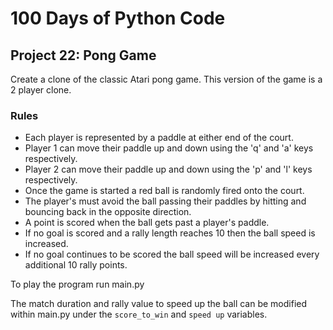 # 100 Days of Python Code

## Project 22: Pong Game

Create a clone of the classic Atari pong game.
This version of the game is a 2 player clone.

### Rules

* Each player is represented by a paddle at either end of the court.
* Player 1 can move their paddle up and down using the 'q' and 'a' keys respectively.
* Player 2 can move their paddle up and down using the 'p' and 'l' keys respectively.
* Once the game is started a red ball is randomly fired onto the court.
* The player's must avoid the ball passing their paddles by hitting and bouncing back in the opposite direction.
* A point is scored when the ball gets past a player's paddle.
* If no goal is scored and a rally length reaches 10 then the ball speed is increased.
* If no goal continues to be scored the ball speed will be increased every additional 10 rally points.

To play the program run main.py

The match duration and rally value to speed up the ball can be modified within main.py under the
`score_to_win` and `speed up` variables.

